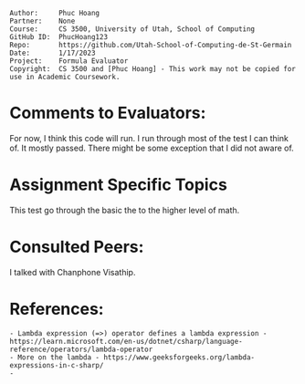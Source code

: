 ```
Author:     Phuc Hoang
Partner:    None
Course:     CS 3500, University of Utah, School of Computing
GitHub ID:  PhucHoang123
Repo:       https://github.com/Utah-School-of-Computing-de-St-Germain 
Date:       1/17/2023
Project:    Formula Evaluator
Copyright:  CS 3500 and [Phuc Hoang] - This work may not be copied for use in Academic Coursework.
```

# Comments to Evaluators:
For now, I think this code will run. I run through most of the test I can think of. It mostly passed.
There might be some exception that I did not aware of.
# Assignment Specific Topics
This test go through the basic the to the higher level of math.

# Consulted Peers:

I talked with Chanphone Visathip. 

# References:

    - Lambda expression (=>) operator defines a lambda expression - https://learn.microsoft.com/en-us/dotnet/csharp/language-reference/operators/lambda-operator
    - More on the lambda - https://www.geeksforgeeks.org/lambda-expressions-in-c-sharp/
    - 